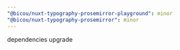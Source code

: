 ```yaml
---
"@bicou/nuxt-typography-prosemirror-playground": minor
"@bicou/nuxt-typography-prosemirror": minor
---
```


dependencies upgrade
